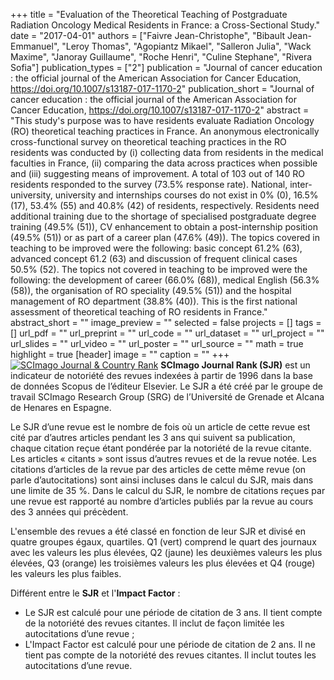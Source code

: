 +++
title = "Evaluation of the Theoretical Teaching of Postgraduate Radiation Oncology Medical Residents in France: a Cross-Sectional Study."
date = "2017-04-01"
authors = ["Faivre Jean-Christophe", "Bibault Jean-Emmanuel", "Leroy Thomas", "Agopiantz Mikael", "Salleron Julia", "Wack Maxime", "Janoray Guillaume", "Roche Henri", "Culine Stephane", "Rivera Sofia"]
publication_types = ["2"]
publication = "Journal of cancer education : the official journal of the American Association for Cancer Education, https://doi.org/10.1007/s13187-017-1170-2"
publication_short = "Journal of cancer education : the official journal of the American Association for Cancer Education, https://doi.org/10.1007/s13187-017-1170-2"
abstract = "This study's purpose was to have residents evaluate Radiation Oncology (RO) theoretical teaching practices in France. An anonymous electronically cross-functional survey on theoretical teaching practices in the RO residents was conducted by (i) collecting data from residents in the medical faculties in France, (ii) comparing the data across practices when possible and (iii) suggesting means of improvement. A total of 103 out of 140 RO residents responded to the survey (73.5% response rate). National, inter-university, university and internships courses do not exist in 0% (0), 16.5% (17), 53.4% (55) and 40.8% (42) of residents, respectively. Residents need additional training due to the shortage of specialised postgraduate degree training (49.5% (51)), CV enhancement to obtain a post-internship position (49.5% (51)) or as part of a career plan (47.6% (49)). The topics covered in teaching to be improved were the following: basic concept 61.2% (63), advanced concept 61.2 (63) and discussion of frequent clinical cases 50.5% (52). The topics not covered in teaching to be improved were the following: the development of career (66.0% (68)), medical English (56.3% (58)), the organisation of RO speciality (49.5% (51)) and the hospital management of RO department (38.8% (40)). This is the first national assessment of theoretical teaching of RO residents in France."
abstract_short = ""
image_preview = ""
selected = false
projects = []
tags = []
url_pdf = ""
url_preprint = ""
url_code = ""
url_dataset = ""
url_project = ""
url_slides = ""
url_video = ""
url_poster = ""
url_source = ""
math = true
highlight = true
[header]
image = ""
caption = ""
+++
<a href="https://www.scimagojr.com/journalsearch.php?q=29928&amp;tip=sid&amp;exact=no" title="SCImago Journal &amp; Country Rank"><img border="0" src="https://www.scimagojr.com/journal_img.php?id=29928" alt="SCImago Journal &amp; Country Rank"  /></a>
**SCImago Journal Rank (SJR)** est un indicateur de notoriété des revues indexées à partir de 1996 dans la base de données Scopus de l’éditeur Elsevier. Le SJR a été créé par le groupe de travail SCImago Research Group (SRG) de l’Université de Grenade et Alcana de Henares en Espagne.  
  
Le SJR d’une revue est le nombre de fois où un article de cette revue est cité par d’autres articles pendant les 3 ans qui suivent sa publication, chaque citation reçue étant pondérée par la notoriété de la revue citante. Les articles « citants » sont issus d’autres revues et de la revue notée. Les citations d’articles de la revue par des articles de cette même revue (on parle d’autocitations) sont ainsi incluses dans le calcul du SJR, mais dans une limite de 35 %. Dans le calcul du SJR, le nombre de citations reçues par une revue est rapporté au nombre d’articles publiés par la revue au cours des 3 années qui précèdent.  
  
L'ensemble des revues a été classé en fonction de leur SJR et divisé en quatre groupes égaux, quartiles. Q1 (vert) comprend le quart des journaux avec les valeurs les plus élevées, Q2 (jaune) les deuxièmes valeurs les plus élevées, Q3 (orange) les troisièmes valeurs les plus élevées et Q4 (rouge) les valeurs les plus faibles.  
  
Différent entre le **SJR** et l'**Impact Factor** :  
- Le SJR est calculé pour une période de citation de 3 ans. Il tient compte de la notoriété des revues citantes. Il inclut de façon limitée les autocitations d’une revue ;  
- L'Impact Factor est calculé pour une période de citation de 2 ans. Il ne tient pas compte de la notoriété des revues citantes. Il inclut toutes les autocitations d’une revue.
